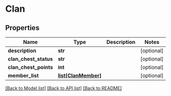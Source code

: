# Clan

## Properties
Name | Type | Description | Notes
------------ | ------------- | ------------- | -------------
**description** | **str** |  | [optional] 
**clan_chest_status** | **str** |  | [optional] 
**clan_chest_points** | **int** |  | [optional] 
**member_list** | [**list[ClanMember]**](ClanMember.md) |  | [optional] 

[[Back to Model list]](../README.md#documentation-for-models) [[Back to API list]](../README.md#documentation-for-api-endpoints) [[Back to README]](../README.md)

